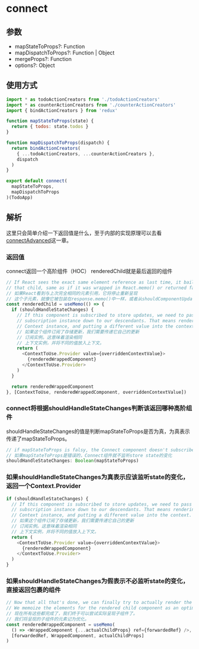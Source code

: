 # connect
## 参数
- mapStateToProps?: Function
- mapDispatchToProps?: Function | Object
- mergeProps?: Function
- options?: Object
## 使用方式
```js
import * as todoActionCreators from './todoActionCreators'
import * as counterActionCreators from './counterActionCreators'
import { bindActionCreators } from 'redux'

function mapStateToProps(state) {
  return { todos: state.todos }
}

function mapDispatchToProps(dispatch) {
  return bindActionCreators(
    { ...todoActionCreators, ...counterActionCreators },
    dispatch
  )
}

export default connect(
  mapStateToProps,
  mapDispatchToProps
)(TodoApp)
```
## 解析
这里只会简单介绍一下返回值是什么，至于内部的实现原理可以去看[connectAdvanced](./connectAdvanced.md)这一章。
### 返回值 
connect返回一个高阶组件（HOC）
renderedChild就是最后返回的组件
```js
// If React sees the exact same element reference as last time, it bails out of re-rendering
// that child, same as if it was wrapped in React.memo() or returned false from shouldComponentUpdate.
// 如果React看到与上次完全相同的元素引用，它将停止重新呈现
// 这个子元素，就像它被包装在response.memo()中一样，或者从shouldComponentUpdate返回false。
const renderedChild = useMemo(() => {
  if (shouldHandleStateChanges) {
    // If this component is subscribed to store updates, we need to pass its own
    // subscription instance down to our descendants. That means rendering the same
    // Context instance, and putting a different value into the context.
    // 如果这个组件订阅了存储更新，我们需要传递它自己的更新
    // 订阅实例。这意味着渲染相同
    // 上下文实例，并将不同的值放入上下文。
    return (
      <ContextToUse.Provider value={overriddenContextValue}>
        {renderedWrappedComponent}
      </ContextToUse.Provider>
    )
  }

  return renderedWrappedComponent
}, [ContextToUse, renderedWrappedComponent, overriddenContextValue])
```
### connect将根据shouldHandleStateChanges判断该返回哪种高阶组件
shouldHandleStateChanges的值是判断mapStateToProps是否为真，为真表示传递了mapStateToProps。
```js
// if mapStateToProps is falsy, the Connect component doesn't subscribe to store state changes
// 如果mapStateToProps是错误的，Connect组件就不监听store state的变化
shouldHandleStateChanges: Boolean(mapStateToProps)
```
### 如果shouldHandleStateChanges为真表示应该监听state的变化，返回一个Context.Provider
```js
if (shouldHandleStateChanges) {
  // If this component is subscribed to store updates, we need to pass its own
  // subscription instance down to our descendants. That means rendering the same
  // Context instance, and putting a different value into the context.
  // 如果这个组件订阅了存储更新，我们需要传递它自己的更新
  // 订阅实例。这意味着渲染相同
  // 上下文实例，并将不同的值放入上下文。
  return (
    <ContextToUse.Provider value={overriddenContextValue}>
      {renderedWrappedComponent}
    </ContextToUse.Provider>
  )
}
```
### 如果shouldHandleStateChanges为假表示不必监听state的变化，直接返回包裹的组件
```js
// Now that all that's done, we can finally try to actually render the child component.
// We memoize the elements for the rendered child component as an optimization.
// 现在所有这些都完成了，我们终于可以尝试实际呈现子组件了。
// 我们将呈现的子组件的元素记为优化。
const renderedWrappedComponent = useMemo(
  () => <WrappedComponent {...actualChildProps} ref={forwardedRef} />,
  [forwardedRef, WrappedComponent, actualChildProps]
)
```
